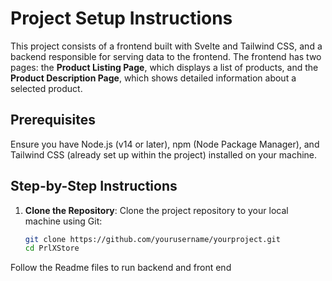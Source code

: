 # Project Setup Instructions

This project consists of a frontend built with Svelte and Tailwind CSS, and a backend responsible for serving data to the frontend. The frontend has two pages: the **Product Listing Page**, which displays a list of products, and the **Product Description Page**, which shows detailed information about a selected product.

## Prerequisites

Ensure you have Node.js (v14 or later), npm (Node Package Manager), and Tailwind CSS (already set up within the project) installed on your machine.

## Step-by-Step Instructions

1. **Clone the Repository**: Clone the project repository to your local machine using Git:  
   ```bash
   git clone https://github.com/yourusername/yourproject.git  
   cd PrlXStore

Follow the Readme files to run backend and front end
